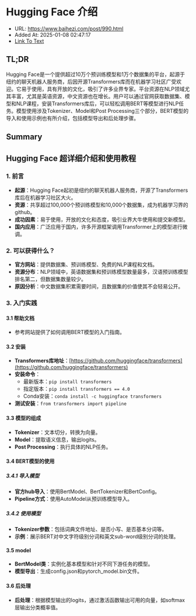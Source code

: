 # Hugging Face 介绍
- URL: https://www.baihezi.com/post/990.html
- Added At: 2025-01-08 02:47:17
- [Link To Text](2025-01-08-hugging-face-介绍_raw.md)

## TL;DR
Hugging Face是一个提供超过10万个预训练模型和1万个数据集的平台，起源于纽约的聊天机器人服务商，后因开源Transformers库而在机器学习社区广受欢迎。它易于使用，具有开放的文化，吸引了许多业界专家。平台资源在NLP领域尤其丰富，尤其是英语资源，中文资源也在增长。用户可以通过官网获取数据集、模型和NLP课程，安装Transformers库后，可以轻松调用BERT等模型进行NLP任务。模型使用涉及Tokenizer、Model和Post Processing三个部分，BERT模型的导入和使用示例也有所介绍，包括模型导出和后处理步骤。

## Summary
## Hugging Face 超详细介绍和使用教程

### 1. 前言
- **起源**：Hugging Face起初是纽约的聊天机器人服务商，开源了Transformers库后在机器学习社区大火。
- **资源**：共享超过100,000个预训练模型和10,000个数据集，成为机器学习界的github。
- **成功因素**：易于使用，开放的文化和态度，吸引业界大牛使用和提交新模型。
- **国内应用**：广泛应用于国内，许多开源框架调用Transformer上的模型进行微调。

### 2. 可以获得什么？
- **官方网站**：提供数据集、预训练模型、免费的NLP课程和文档。
- **资源分布**：NLP领域中，英语数据集和预训练模型数量最多，汉语预训练模型排名第二，但数据集数量较少。
- **原因分析**：中文数据集积累需要时间，且数据集的价值使其不会轻易公开。

### 3. 入门实践
#### 3.1 帮助文档
- 参考网站提供了如何调用BERT模型的入门指南。

#### 3.2 安装
- **Transformers库地址**：[https://github.com/huggingface/transformers](https://github.com/huggingface/transformers)
- **安装命令**：
  - 最新版本：`pip install transformers`
  - 指定版本：`pip install transformers == 4.0`
  - Conda安装：`conda install -c huggingface transformers`
- **测试安装**：`from transformers import pipeline`

#### 3.3 模型的组成
- **Tokenizer**：文本切分，转换为向量。
- **Model**：提取语义信息，输出logits。
- **Post Processing**：执行具体的NLP任务。

#### 3.4 BERT模型的使用
##### 3.4.1 导入模型
- **官方hub导入**：使用BertModel、BertTokenizer和BertConfig。
- **Pipeline方式**：使用AutoModel从预训练模型导入。

##### 3.4.2 使用模型
- **Tokenizer参数**：包括词典文件地址、是否小写、是否基本分词等。
- **示例**：展示BERT对中文字符级别分词和英文sub-word级别分词的处理。

#### 3.5 model
- **BertModel类**：实例化基本模型和针对不同下游任务的模型。
- **模型导出**：生成config.json和pytorch_model.bin文件。

#### 3.6 后处理
- **后处理**：根据模型输出的logits，通过激活函数输出可用的向量，如softmax层输出分类概率值。
